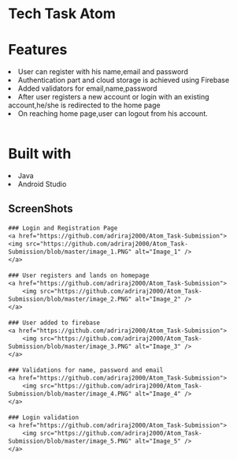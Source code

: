 # Tech Task Atom

# Features
<li>User can register with his name,email and password</li>
<li>Authentication part and cloud storage is achieved using Firebase</li>
<li>Added validators for email,name,password</li>
<li>After user registers a new account or login with an existing account,he/she is redirected to the home page</li>
<li>On reaching home page,user can logout from his account.</li><br>

# Built with
<li>Java</li>
<li>Android Studio</li>


## ScreenShots
    ### Login and Registration Page
    <a href="https://github.com/adriraj2000/Atom_Task-Submission">
    <img src="https://github.com/adriraj2000/Atom_Task-Submission/blob/master/image_1.PNG" alt="Image_1" />
    </a>

    ### User registers and lands on homepage
    <a href="https://github.com/adriraj2000/Atom_Task-Submission">
        <img src="https://github.com/adriraj2000/Atom_Task-Submission/blob/master/image_2.PNG" alt="Image_2" />
    </a>

    ### User added to firebase
    <a href="https://github.com/adriraj2000/Atom_Task-Submission">
        <img src="https://github.com/adriraj2000/Atom_Task-Submission/blob/master/image_3.PNG" alt="Image_3" />
    </a>

    ### Validations for name, password and email
    <a href="https://github.com/adriraj2000/Atom_Task-Submission">
        <img src="https://github.com/adriraj2000/Atom_Task-Submission/blob/master/image_4.PNG" alt="Image_4" />
    </a>

    ### Login validation
    <a href="https://github.com/adriraj2000/Atom_Task-Submission">
        <img src="https://github.com/adriraj2000/Atom_Task-Submission/blob/master/image_5.PNG" alt="Image_5" />
    </a>





